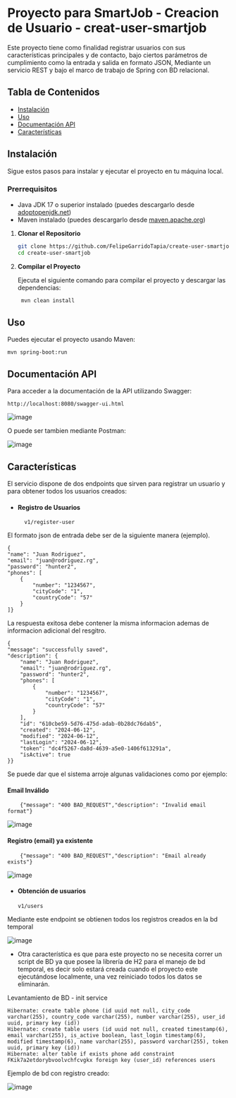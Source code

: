 # Proyecto para SmartJob - Creacion de Usuario - creat-user-smartjob

Este proyecto tiene como finalidad registrar usuarios con sus características principales y de contacto, bajo ciertos parámetros de cumplimiento como la entrada y salida en formato JSON, 
Mediante un servicio REST y bajo el marco de trabajo de Spring con BD relacional.

## Tabla de Contenidos

- [Instalación](#instalación)
- [Uso](#uso)
- [Documentación API](#documentacion)
- [Características](#características)

## Instalación

Sigue estos pasos para instalar y ejecutar el proyecto en tu máquina local.

### Prerrequisitos

- Java JDK 17 o superior instalado (puedes descargarlo desde [adoptopenjdk.net](https://adoptopenjdk.net/))
- Maven instalado (puedes descargarlo desde [maven.apache.org](https://maven.apache.org/download.cgi))


1. **Clonar el Repositorio**

   ```bash
   git clone https://github.com/FelipeGarridoTapia/create-user-smartjob.git
   cd create-user-smartjob

1. **Compilar el Proyecto**

    Ejecuta el siguiente comando para compilar el proyecto y descargar las dependencias:

   ```bash
    mvn clean install

## Uso 

 Puedes ejecutar el proyecto usando Maven:

    mvn spring-boot:run
	 

## Documentación API
Para acceder a la documentación de la API utilizando Swagger:

    http://localhost:8080/swagger-ui.html

![image](https://github.com/FelipeGarridoTapia/create-user-smartjob/assets/30244789/3c42fe35-fcf7-44e1-a090-1288bc1cbca9)


O puede ser tambien mediante Postman:

![image](https://github.com/paytonx10/create-user-nissum/assets/75043426/cd3910ea-69a3-47f9-a641-5baf71880ac6)

## Características
El servicio dispone de dos endpoints que sirven para registrar un usuario y para obtener todos los usuarios creados:

- #### Registro de Usuarios

        v1/register-user

El formato json de entrada debe ser de la siguiente manera (ejemplo).

	{
    "name": "Juan Rodriguez",
    "email": "juan@rodriguez.rg",
    "password": "hunter2",
    "phones": [
        {
            "number": "1234567",
            "cityCode": "1",
            "countryCode": "57"
        }
    ]}

La respuesta exitosa debe contener la misma informacion ademas de informacion adicional del resgitro.

	{
    "message": "successfully saved",
    "description": {
        "name": "Juan Rodriguez",
        "email": "juan@rodriguez.rg",
        "password": "hunter2",
        "phones": [
            {
                "number": "1234567",
                "cityCode": "1",
                "countryCode": "57"
            }
        ],
        "id": "610cbe59-5d76-475d-adab-0b28dc76dab5",
        "created": "2024-06-12",
        "modified": "2024-06-12",
        "lastLogin": "2024-06-12",
        "token": "dc4f5267-da8d-4639-a5e0-1406f613291a",
        "isActive": true
    }}

Se puede dar que el sistema arroje algunas validaciones como por ejemplo:

####   Email Inválido

		{"message": "400 BAD_REQUEST","description": "Invalid email format"}

![image](https://github.com/paytonx10/create-user-nissum/assets/75043426/16003004-fdf8-4272-b52a-21abc049e968)

#### Registro (email) ya existente

		{"message": "400 BAD_REQUEST","description": "Email already exists"}

![image](https://github.com/paytonx10/create-user-nissum/assets/75043426/d2f8a202-e361-4641-bdfe-6ce6048bbebe)

- #### Obtención de usuarios

	  v1/users

Mediante este endpoint se obtienen todos los registros creados en la bd temporal

![image](https://github.com/FelipeGarridoTapia/create-user-smartjob/assets/30244789/e3abd78e-1a20-46c6-af78-a9770f317333)


- Otra característica es que para este proyecto no se necesita correr un script de BD ya que posee la librería de H2 para el manejo de bd temporal, es decir solo estará creada cuando el proyecto este ejecutándose localmente, una vez reiniciado todos los datos se eliminarán.

Levantamiento de BD - init service

	Hibernate: create table phone (id uuid not null, city_code varchar(255), country_code varchar(255), number varchar(255), user_id uuid, primary key (id))
	Hibernate: create table users (id uuid not null, created timestamp(6), email varchar(255), is_active boolean, last_login timestamp(6), 
 	modified timestamp(6), name varchar(255), password varchar(255), token uuid, primary key (id))
	Hibernate: alter table if exists phone add constraint FKik7a2etdorybvoolvchfcvgkx foreign key (user_id) references users


Ejemplo de bd con registro creado:

![image](https://github.com/paytonx10/create-user-nissum/assets/75043426/a236bb3d-c83a-4721-b277-4e507a281166)

